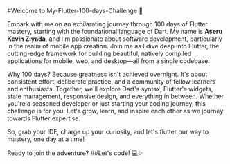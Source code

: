 
#Welcome to My-Flutter-100-days-Challenge 🚀

Embark with me on an exhilarating journey through 100 days of Flutter mastery, starting with the foundational language of Dart. My name is **Aseru Kevin Ziyada**, and I'm passionate about software development, particularly in the realm of mobile app creation. Join me as I dive deep into Flutter, the cutting-edge framework for building beautiful, natively compiled applications for mobile, web, and desktop—all from a single codebase.

Why 100 days? Because greatness isn't achieved overnight. It's about consistent effort, deliberate practice, and a community of fellow learners and enthusiasts. Together, we'll explore Dart's syntax, Flutter's widgets, state management, responsive design, and everything in between. Whether you're a seasoned developer or just starting your coding journey, this challenge is for you. Let's grow, learn, and inspire each other as we journey towards Flutter expertise.

So, grab your IDE, charge up your curiosity, and let's flutter our way to mastery, one day at a time!

Ready to join the adventure? 
##Let's code! 💻✨

